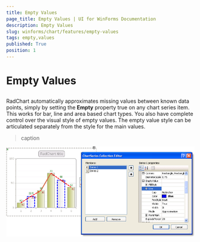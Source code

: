 ```yaml
---
title: Empty Values
page_title: Empty Values | UI for WinForms Documentation
description: Empty Values
slug: winforms/chart/features/empty-values
tags: empty,values
published: True
position: 1
---
```


# Empty Values



## 

RadChart automatically approximates missing values between known data points, simply by setting the __Empty__ property true on any chart series item. This works for bar, line and area based chart types. You also have complete control over the visual style of empty values. The empty value style can be articulated separately from the style for the main values.
>caption 

![chart-features-empty-values 001](images/chart-features-empty-values001.png)
